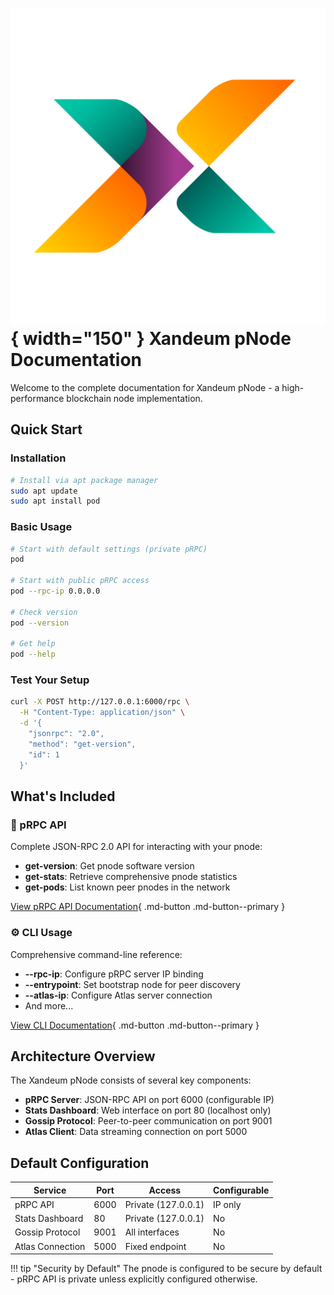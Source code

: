 # ![Xandeum Logo](assets/images/XandeumLogoStandard.png){ width="150" } Xandeum pNode Documentation

Welcome to the complete documentation for Xandeum pNode - a high-performance blockchain node implementation.

## Quick Start

### Installation
```bash
# Install via apt package manager
sudo apt update
sudo apt install pod
```

### Basic Usage
```bash
# Start with default settings (private pRPC)
pod

# Start with public pRPC access
pod --rpc-ip 0.0.0.0

# Check version
pod --version

# Get help
pod --help
```

### Test Your Setup
```bash
curl -X POST http://127.0.0.1:6000/rpc \
  -H "Content-Type: application/json" \
  -d '{
    "jsonrpc": "2.0",
    "method": "get-version",
    "id": 1
  }'
```

## What's Included

### 🔌 pRPC API
Complete JSON-RPC 2.0 API for interacting with your pnode:
- **get-version**: Get pnode software version
- **get-stats**: Retrieve comprehensive pnode statistics
- **get-pods**: List known peer pnodes in the network

[View pRPC API Documentation](rpc-api.md){ .md-button .md-button--primary }

### ⚙️ CLI Usage
Comprehensive command-line reference:
- **--rpc-ip**: Configure pRPC server IP binding
- **--entrypoint**: Set bootstrap node for peer discovery
- **--atlas-ip**: Configure Atlas server connection
- And more...

[View CLI Documentation](cli.md){ .md-button .md-button--primary }

## Architecture Overview

The Xandeum pNode consists of several key components:

- **pRPC Server**: JSON-RPC API on port 6000 (configurable IP)
- **Stats Dashboard**: Web interface on port 80 (localhost only)
- **Gossip Protocol**: Peer-to-peer communication on port 9001
- **Atlas Client**: Data streaming connection on port 5000

## Default Configuration

| Service | Port | Access | Configurable |
|---------|------|--------|-------------|
| pRPC API | 6000 | Private (127.0.0.1) | IP only |
| Stats Dashboard | 80 | Private (127.0.0.1) | No |
| Gossip Protocol | 9001 | All interfaces | No |
| Atlas Connection | 5000 | Fixed endpoint | No |

!!! tip "Security by Default"
    The pnode is configured to be secure by default - pRPC API is private unless explicitly configured otherwise.